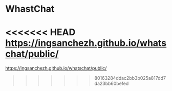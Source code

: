 # WhastChat

<<<<<<< HEAD
https://ingsanchezh.github.io/whatschat/public/
=======
https://ingsanchezh.github.io/whatschat/public/
>>>>>>> 80163284ddac2bb3b025a817dd7da23bb60befed
